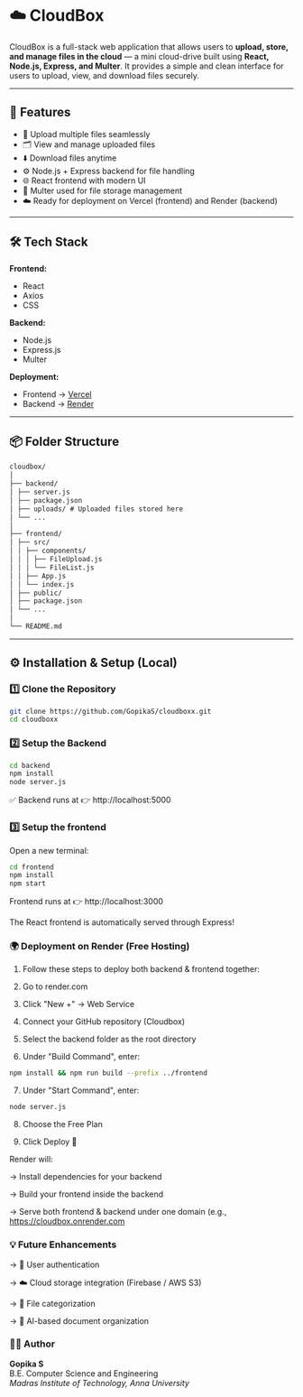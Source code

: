 # ☁️ CloudBox

CloudBox is a full-stack web application that allows users to **upload, store, and manage files in the cloud** — a mini cloud-drive built using **React, Node.js, Express, and Multer**. It provides a simple and clean interface for users to upload, view, and download files securely.

---

## 🚀 Features

- 📁 Upload multiple files seamlessly  
- 🗂️ View and manage uploaded files  
- ⬇️ Download files anytime  
- ⚙️ Node.js + Express backend for file handling  
- 🌐 React frontend with modern UI  
- 💾 Multer used for file storage management  
- ☁️ Ready for deployment on Vercel (frontend) and Render (backend)

---

## 🛠️ Tech Stack

**Frontend:**  
- React  
- Axios  
- CSS  

**Backend:**  
- Node.js  
- Express.js  
- Multer  

**Deployment:**  
- Frontend → [Vercel](https://vercel.com)  
- Backend → [Render](https://render.com)

---

## 📦 Folder Structure
```markdown
cloudbox/
│
├── backend/
│ ├── server.js
│ ├── package.json
│ ├── uploads/ # Uploaded files stored here
│ └── ...
│
├── frontend/
│ ├── src/
│ │ ├── components/
│ │ │ ├── FileUpload.js
│ │ │ └── FileList.js
│ │ ├── App.js
│ │ └── index.js
│ ├── public/
│ ├── package.json
│ └── ...
│
└── README.md

```
---

## ⚙️ Installation & Setup (Local)

### 1️⃣ Clone the Repository

```bash
git clone https://github.com/GopikaS/cloudboxx.git
cd cloudboxx

```

### 2️⃣ Setup the Backend

```bash
cd backend
npm install
node server.js
```
✅ Backend runs at 👉 http://localhost:5000

### 3️⃣ Setup the frontend 

Open a new terminal: 

```bash
cd frontend 
npm install 
npm start
```
Frontend runs at 👉 http://localhost:3000 

The React frontend is automatically served through Express!

### 🌍 Deployment on Render (Free Hosting)

1. Follow these steps to deploy both backend & frontend together:

2. Go to render.com

3. Click "New +" → Web Service

4. Connect your GitHub repository (Cloudbox)

5. Select the backend folder as the root directory

6. Under "Build Command", enter:
```bash
npm install && npm run build --prefix ../frontend

```
7. Under "Start Command", enter:
```bash
node server.js
```

8. Choose the Free Plan

9. Click Deploy 🚀

Render will:

-> Install dependencies for your backend

-> Build your frontend inside the backend

-> Serve both frontend & backend under one domain (e.g., https://cloudbox.onrender.com

### 💡 Future Enhancements

-> 🔐 User authentication

-> ☁️ Cloud storage integration (Firebase / AWS S3)

-> 🧹 File categorization

-> 🧠 AI-based document organization

### 👩‍💻 Author
**Gopika S**  
B.E. Computer Science and Engineering  
*Madras Institute of Technology, Anna University*  
